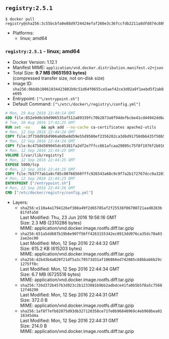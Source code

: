 ## `registry:2.5.1`

```console
$ docker pull registry@sha256:3c55bcbfa0e88d9724424efaf260e3c36fccfdb2211a8dfd874c8899463a9f88
```

-	Platforms:
	-	linux; amd64

### `registry:2.5.1` - linux; amd64

-	Docker Version: 1.12.1
-	Manifest MIME: `application/vnd.docker.distribution.manifest.v2+json`
-	Total Size: **9.7 MB (9651593 bytes)**  
	(compressed transfer size, not on-disk size)
-	Image ID: `sha256:0bb8b10061034423802b9c51d64f0655ce5aef42ce3d02a9f1eebd5f2ab8e695`
-	Entrypoint: `["\/entrypoint.sh"]`
-	Default Command: `["\/etc\/docker\/registry\/config.yml"]`

```dockerfile
# Mon, 29 Aug 2016 23:49:14 GMT
ADD file:852e9d0cb9d906535af512a89339fc70b2873a0f94defbcbe41cd44942dd6ac8 in / 
# Tue, 30 Aug 2016 17:42:25 GMT
RUN set -ex     && apk add --no-cache ca-certificates apache2-utils
# Mon, 12 Sep 2016 22:44:24 GMT
COPY file:3f73dd916d906a0dbe8d59e55d9580ef2356202ca3d6d91750db6435f50b5e7b in /bin/registry 
# Mon, 12 Sep 2016 22:44:24 GMT
COPY file:6c4758d509045dc45381fa2df2e7ffcc661afcaa29805c75f8f1976f2b016db8 in /etc/docker/registry/config.yml 
# Mon, 12 Sep 2016 22:44:25 GMT
VOLUME [/var/lib/registry]
# Mon, 12 Sep 2016 22:44:25 GMT
EXPOSE 5000/tcp
# Mon, 12 Sep 2016 22:44:25 GMT
COPY file:7b57f7ab1a8cf85c00768560fffc926543a60c9c9f7a2b172767dcc9a3203394 in /entrypoint.sh 
# Mon, 12 Sep 2016 22:44:25 GMT
ENTRYPOINT ["/entrypoint.sh"]
# Mon, 12 Sep 2016 22:44:26 GMT
CMD ["/etc/docker/registry/config.yml"]
```

-	Layers:
	-	`sha256:e110a4a1794126ef308a49f2d65785af2f25538f06700721aad8283b81fdfa58`  
		Last Modified: Thu, 23 Jun 2016 19:56:16 GMT  
		Size: 2.3 MB (2310286 bytes)  
		MIME: application/vnd.docker.image.rootfs.diff.tar.gzip
	-	`sha256:651a5dd687b19b6e907f56ff4263155342ec0913dd976ca35dc70a032ae2ec90`  
		Last Modified: Mon, 12 Sep 2016 22:44:32 GMT  
		Size: 615.2 KB (615203 bytes)  
		MIME: application/vnd.docker.image.rootfs.diff.tar.gzip
	-	`sha256:42b43b4a020f21df5a3c79573d31af106866ed742085c68bbab6b29c1275ff8c`  
		Last Modified: Mon, 12 Sep 2016 22:44:34 GMT  
		Size: 6.7 MB (6725518 bytes)  
		MIME: application/vnd.docker.image.rootfs.diff.tar.gzip
	-	`sha256:726d372b457b3d923c2b1233081b9bb2adbdce41fa0b5b5f8a5c756012f46290`  
		Last Modified: Mon, 12 Sep 2016 22:44:31 GMT  
		Size: 372.0 B  
		MIME: application/vnd.docker.image.rootfs.diff.tar.gzip
	-	`sha256:1af8f7efb82075d93db327120358ce71fe0b96840969c4eb960bea0118345d4a`  
		Last Modified: Mon, 12 Sep 2016 22:44:31 GMT  
		Size: 214.0 B  
		MIME: application/vnd.docker.image.rootfs.diff.tar.gzip
